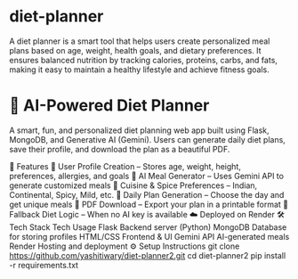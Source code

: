 # diet-planner
A diet planner is a smart tool that helps users create personalized meal plans based on age, weight, health goals, and dietary preferences. It ensures balanced nutrition by tracking calories, proteins, carbs, and fats, making it easy to maintain a healthy lifestyle and achieve fitness goals.
# 🥗 AI-Powered Diet Planner
A smart, fun, and personalized diet planning web app built using Flask, MongoDB, and Generative AI (Gemini). Users can generate daily diet plans, save their profile, and download the plan as a beautiful PDF.

🚀 Features
🍎 User Profile Creation – Stores age, weight, height, preferences, allergies, and goals
🧠 AI Meal Generator – Uses Gemini API to generate customized meals
🥘 Cuisine & Spice Preferences – Indian, Continental, Spicy, Mild, etc.
📅 Daily Plan Generation – Choose the day and get unique meals
📄 PDF Download – Export your plan in a printable format
🧠 Fallback Diet Logic – When no AI key is available
☁️ Deployed on Render
🛠️ Tech Stack
Tech	Usage
Flask	Backend server (Python)
MongoDB	Database for storing profiles
HTML/CSS	Frontend & UI
Gemini API	AI-generated meals
Render	Hosting and deployment
⚙️ Setup Instructions
git clone https://github.com/yashitiwary/diet-planner2.git
cd diet-planner2
pip install -r requirements.txt
